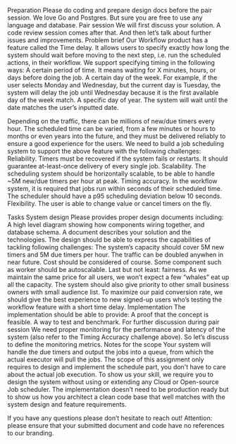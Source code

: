 Preparation
Please do coding and prepare design docs before the pair session.
We love Go and Postgres. But sure you are free to use any language and database.
Pair session
We will first discuss your solution.
A code review session comes after that.
And then let’s talk about further issues and improvements.
Problem brief
Our Workflow product has a feature called the Time delay. It allows users to specify exactly how long the system should wait before moving to the next step, i.e. run the scheduled actions, in their workflow. We support specifying timing in the following ways:
A certain period of time. It means waiting for X minutes, hours, or days before doing the job.
A certain day of the week. For example, if the user selects Monday and Wednesday, but the current day is Tuesday, the system will delay the job until Wednesday because it is the first available day of the week match.
A specific day of year. The system will wait until the date matches the user’s inputted date.

Depending on the traffic, there can be millions of new/due timers every hour. The scheduled time can be varied, from a few minutes or hours to months or even years into the future, and they must be delivered reliably to ensure a good experience for the users.
We need to build a job scheduling system to support the above feature with the following challenges:
Reliability. Timers must be recovered if the system fails or restarts. It should guarantee at-least-once delivery of every single job.
Scalability. The scheduling system should be horizontally scalable, to be able to handle ~5M new/due timers per hour at peak. 
Timing accuracy. In the workflow system, it is required that jobs run within seconds of their scheduled time. The scheduler should have a p95 scheduling deviation below 10 seconds.
Flexibility. The user is able to change value or cancel timers on the fly. 

Tasks
System design
Please provides proper design documents including:
A high level diagram showing how components wiring together, and database schema.
A document describes your solution and the technologies.
The design should be able to express the capabilities of tackling following challenges:
The system’s capacity should cover 5M new timers and 5M due timers per hour. The traffic can be doubled anywhen in near future.
Cost should be considered of course. Some component such as worker should be autoscalable.
Last but not least: fairness.
As we maintain the same price for all users, we won’t expect a few “whales” eat up all the capacity. The system should also give priority to other small business owners with small audience list.
To maximize our paid conversion rate, we should give the best experience to new signed-up users who’s testing the workflow feature with a short time delay.
Implementation
The implementation should be able to provide:
A proof that the concept is feasible.
A way to test and benchmark.
For further discussion during pair session
We need proper monitoring for the performance and latency of the system (also refer to the Timing Accuracy challenge above). So let’s discuss to define the monitoring metrics.
Notes for the scope
Your system will handle the due timers and output the jobs into a queue, from which the actual executor will pull the jobs.
The scope of this assignment only requires to design and implement the schedule part, you don't have to care about the actual job execution.
To show us your skill, we require you to design the system without using or extending any Cloud or Open-source Job scheduler.
The implementation doesn’t need to be production ready but to show us how you architect a clean code base that well matches with the system design and feature requirements.

If you have any questions please don’t hesitate to reach out!
Attention: please ensure that your submitted document and code have no references to our branding.